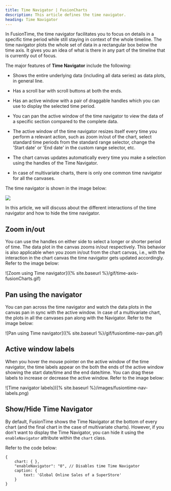 ```yaml
---
title: Time Navigator | FusionCharts
description: This article defines the time navigator.
heading: Time Navigator
---
```


In FusionTime, the time navigator facilitates you to focus on details in a specific time period while still staying in context of the whole timeline. The time navigator plots the whole set of data in a rectangular box below the time axis. It gives you an idea of what is there in any part of the timeline that is currently out of focus. 

The major features of **Time Navigator** include the following:

* Shows the entire underlying data (including all data series) as data plots, in general line.

* Has a scroll bar with scroll buttons at both the ends.

* Has an active window with a pair of draggable handles which you can use to display the selected time period.

* You can pan the active window of the time navigator to view the data of a specific section compared to the complete data.

* The active window of the time navigator resizes itself every time you perform a relevant action, such as zoom in/out of the chart, select standard time periods from the standard range selector, change the 'Start date' or 'End date' in the custom range selector, etc.

* The chart canvas updates automatically every time you make a selection using the handles of the Time Navigator.

* In case of multivariate charts, there is only one common time navigator for all the canvases.

The time navigator is shown in the image below:

<img src="{% site.baseurl %}/images/fusiontime-component-time-navigator.png">

In this article, we will discuss about the different interactions of the time navigator and how to hide the time navigator.

## Zoom in/out

You can use the handles on either side to select a longer or shorter period of time. The data plot in the canvas zooms in/out respectively. This behavior is also applicable when you zoom in/out from the chart canvas, i.e., with the interaction in the chart canvas the time navigator gets updated accordingly. Refer to the image below: 

![Zoom using Time navigator]({% site.baseurl %}/gif/time-axis-fusionCharts.gif)

## Pan using the navigator

You can pan across the time navigator and watch the data plots in the canvas pan in sync with the active window. In case of a multivariate chart, the plots in all the canvases pan along with the Navigator. Refer to the image below:

![Pan using Time navigator]({% site.baseurl %}/gif/fusiontime-nav-pan.gif)

## Active window labels 

When you hover the mouse pointer on the active window of the time navigator, the time labels appear on  the both the ends of the active window showing the start date/time and the end date/time. You can drag these labels to increase or decrease the active window. Refer to the image below:

![Time navigator labels]({% site.baseurl %}/images/fusiontime-nav-labels.png)

## Show/Hide Time Navigator

By default, FusionTime shows the Time Navigator at the bottom of every chart (and the final chart in the case of multivariate charts). However, if you don't want to display the Time Navigator, you can hide it using the `enableNavigator` attribute within the `chart` class.

Refer to the code below:

```
{
    chart: { },
    "enableNavigator": "0", // Disables time Time Navigator
    caption: {
        text: 'Global Online Sales of a SuperStore'
    }
}
```